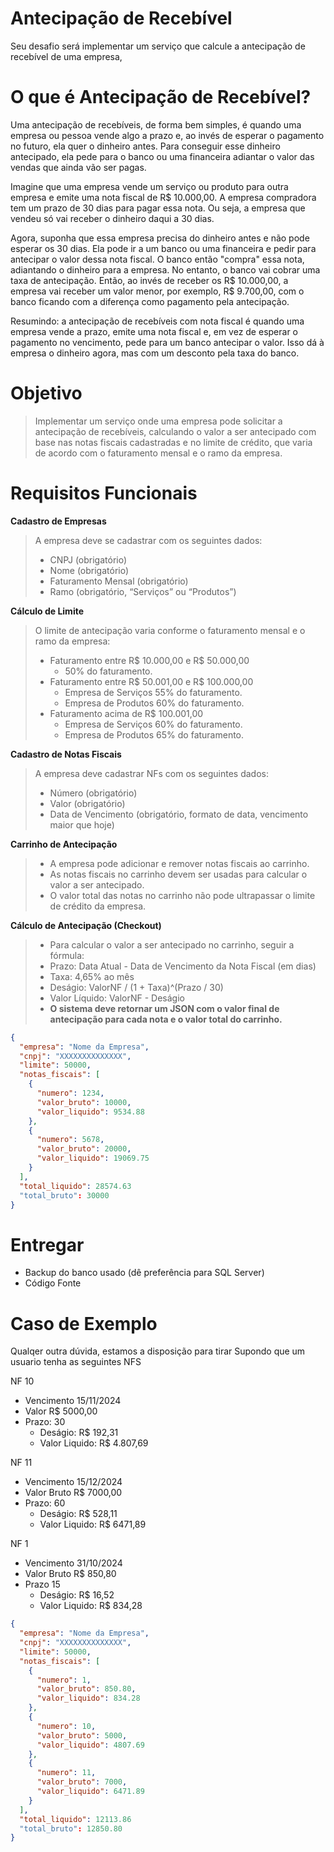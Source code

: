 # Antecipação de Recebível
Seu desafio será implementar um serviço que calcule a antecipação de recebível de uma empresa,

# O que é Antecipação de Recebível?
Uma antecipação de recebíveis, de forma bem simples, é quando uma empresa ou pessoa vende algo a prazo e, ao invés de esperar o pagamento no futuro, ela quer o dinheiro antes. Para conseguir esse dinheiro antecipado, ela pede para o banco ou uma financeira adiantar o valor das vendas que ainda vão ser pagas.

Imagine que uma empresa vende um serviço ou produto para outra empresa e emite uma nota fiscal de R$ 10.000,00. A empresa compradora tem um prazo de 30 dias para pagar essa nota. Ou seja, a empresa que vendeu só vai receber o dinheiro daqui a 30 dias.

Agora, suponha que essa empresa precisa do dinheiro antes e não pode esperar os 30 dias. Ela pode ir a um banco ou uma financeira e pedir para antecipar o valor dessa nota fiscal. O banco então "compra" essa nota, adiantando o dinheiro para a empresa. No entanto, o banco vai cobrar uma taxa de antecipação. Então, ao invés de receber os R$ 10.000,00, a empresa vai receber um valor menor, por exemplo, R$ 9.700,00, com o banco ficando com a diferença como pagamento pela antecipação.

Resumindo: a antecipação de recebíveis com nota fiscal é quando uma empresa vende a prazo, emite uma nota fiscal e, em vez de esperar o pagamento no vencimento, pede para um banco antecipar o valor. Isso dá à empresa o dinheiro agora, mas com um desconto pela taxa do banco.

# Objetivo
> Implementar um serviço onde uma empresa pode solicitar a antecipação de recebíveis, calculando o valor a ser antecipado com base nas notas fiscais cadastradas e no limite de crédito, que varia de acordo com o faturamento mensal e o ramo da empresa.

# Requisitos Funcionais

**Cadastro de Empresas**
> A empresa deve se cadastrar com os seguintes dados:
> - CNPJ (obrigatório)
> - Nome (obrigatório)
> - Faturamento Mensal (obrigatório)
> - Ramo (obrigatório, “Serviços” ou “Produtos”)

**Cálculo de Limite**
> O limite de antecipação varia conforme o faturamento mensal e o ramo da empresa:
> - Faturamento entre R$ 10.000,00 e R$ 50.000,00
>   - 50% do faturamento.
> - Faturamento entre R$ 50.001,00 e R$ 100.000,00
>   - Empresa de Serviços 55% do faturamento.
>   - Empresa de Produtos 60% do faturamento.
> - Faturamento acima de R$ 100.001,00
>   - Empresa de Serviços 60% do faturamento.
>   - Empresa de Produtos 65% do faturamento.

**Cadastro de Notas Fiscais**

> A empresa deve cadastrar NFs com os seguintes dados:
> - Número (obrigatório) 
> - Valor (obrigatório) 
> - Data de Vencimento (obrigatório, formato de data, vencimento maior que hoje)

**Carrinho de Antecipação**
> - A empresa pode adicionar e remover notas fiscais ao carrinho.
> - As notas fiscais no carrinho devem ser usadas para calcular o valor a ser antecipado.
> - O valor total das notas no carrinho não pode ultrapassar o limite de crédito da empresa.

**Cálculo de Antecipação (Checkout)**
> - Para calcular o valor a ser antecipado no carrinho, seguir a fórmula:
> - Prazo: Data Atual - Data de Vencimento da Nota Fiscal (em dias)
> - Taxa: 4,65% ao mês
> - Deságio: ValorNF / (1 + Taxa)^(Prazo / 30)
> - Valor Líquido: ValorNF - Deságio
> - **O sistema deve retornar um JSON com o valor final de antecipação para cada nota e o valor total do carrinho.**

``` json
{
  "empresa": "Nome da Empresa",
  "cnpj": "XXXXXXXXXXXXXX",
  "limite": 50000,
  "notas_fiscais": [
    {
      "numero": 1234,
      "valor_bruto": 10000,
      "valor_liquido": 9534.88
    },
    {
      "numero": 5678,
      "valor_bruto": 20000,
      "valor_liquido": 19069.75
    }
  ],
  "total_liquido": 28574.63
  "total_bruto": 30000
}
```
# Entregar
- Backup do banco usado (dê preferência para SQL Server)
- Código Fonte

# Caso de Exemplo
Qualqer outra dúvida, estamos a disposição para tirar
Supondo que um usuario tenha as seguintes NFS

NF 10
- Vencimento 15/11/2024
- Valor R$ 5000,00
- Prazo: 30
  - Deságio: R$ 192,31
  - Valor Liquido: R$ 4.807,69



NF 11
- Vencimento 15/12/2024
- Valor Bruto R$ 7000,00
- Prazo: 60
  - Deságio: R$ 528,11
  - Valor Liquido: R$ 6471,89

NF 1
- Vencimento 31/10/2024
- Valor Bruto R$ 850,80
- Prazo 15
  - Deságio: R$ 16,52
  - Valor Liquido: R$ 834,28


``` json
{
  "empresa": "Nome da Empresa",
  "cnpj": "XXXXXXXXXXXXXX",
  "limite": 50000,
  "notas_fiscais": [
    {
      "numero": 1,
      "valor_bruto": 850.80,
      "valor_liquido": 834.28
    },
    {
      "numero": 10,
      "valor_bruto": 5000,
      "valor_liquido": 4807.69
    },
    {
      "numero": 11,
      "valor_bruto": 7000,
      "valor_liquido": 6471.89
    }
  ],
  "total_liquido": 12113.86
  "total_bruto": 12850.80
}
```







